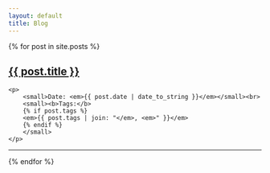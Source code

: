 ```yaml
---
layout: default
title: Blog
---
```


<div class="posts">

  {% for post in site.posts %}

  <article class="post">
    <h2><a href="{{ post.url }}">{{ post.title }}</a></h2>

    <p>
        <small>Date: <em>{{ post.date | date_to_string }}</em></small><br>
        <small><b>Tags:</b>
        {% if post.tags %}
        <em>{{ post.tags | join: "</em>, <em>" }}</em>
        {% endif %}
        </small>
    </p>

  </article>

  <hr/>

  {% endfor %}

</div>
